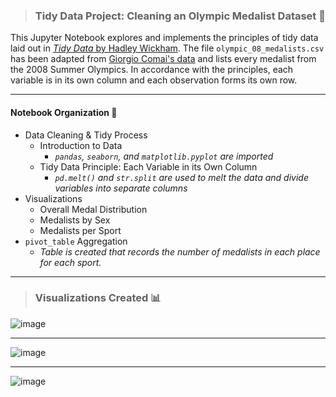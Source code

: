 > ### Tidy Data Project: Cleaning an Olympic Medalist Dataset :dancers:

This Jupyter Notebook explores and implements the principles of tidy data laid out in [*Tidy Data* by Hadley Wickham](https://vita.had.co.nz/papers/tidy-data.pdf). The file 
`olympic_08_medalists.csv` has been adapted from [Giorgio Comai's data](https://edjnet.github.io/OlympicsGoNUTS/2008/) and lists every medalist from the 2008 Summer Olympics.
In accordance with the principles, each variable is in its own column and each observation forms its own row.

---

#### Notebook Organization :notebook_with_decorative_cover:

* Data Cleaning & Tidy Process
  * Introduction to Data
    * *`pandas`, `seaborn`, and `matplotlib.pyplot` are imported*
  * Tidy Data Principle: Each Variable in its Own Column
    * *`pd.melt()` and `str.split` are used to melt the data and divide variables into separate columns*
* Visualizations
  * Overall Medal Distribution
  * Medalists by Sex
  * Medalists per Sport
* `pivot_table` Aggregation
  * *Table is created that records the number of medalists in each place for each sport.*
 
---

> ### Visualizations Created :bar_chart:

![image](https://github.com/user-attachments/assets/b5803fef-5caa-42c2-a845-79daab87fb1f)  

---

![image](https://github.com/user-attachments/assets/0d8fff13-42c4-4f32-96b3-dcce83270fda)  

---

![image](https://github.com/user-attachments/assets/9d8f15e2-5998-4968-88b3-6c9ab102747e)
